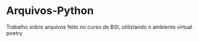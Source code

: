 # Arquivos-Python
Trabalho sobre arquivos feito no curso de BSI, utiliziando o ambiente virtual poetry
